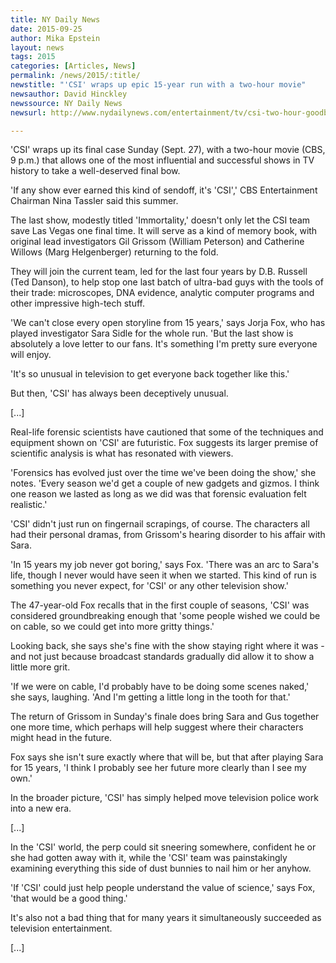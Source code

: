 ```yaml
---
title: NY Daily News
date: 2015-09-25
author: Mika Epstein
layout: news
tags: 2015
categories: [Articles, News]
permalink: /news/2015/:title/
newstitle: "'CSI' wraps up epic 15-year run with a two-hour movie"
newsauthor: David Hinckley  
newssource: NY Daily News  
newsurl: http://www.nydailynews.com/entertainment/tv/csi-two-hour-goodbye-article-1.2370519  

---
```


'CSI' wraps up its final case Sunday (Sept. 27), with a two-hour movie (CBS, 9 p.m.) that allows one of the most influential and successful shows in TV history to take a well-deserved final bow.

'If any show ever earned this kind of sendoff, it's 'CSI',' CBS Entertainment Chairman Nina Tassler said this summer.

The last show, modestly titled 'Immortality,' doesn't only let the CSI team save Las Vegas one final time. It will serve as a kind of memory book, with original lead investigators Gil Grissom (William Peterson) and Catherine Willows (Marg Helgenberger) returning to the fold.

They will join the current team, led for the last four years by D.B. Russell (Ted Danson), to help stop one last batch of ultra-bad guys with the tools of their trade: microscopes, DNA evidence, analytic computer programs and other impressive high-tech stuff.

'We can't close every open storyline from 15 years,' says Jorja Fox, who has played investigator Sara Sidle for the whole run. 'But the last show is absolutely a love letter to our fans. It's something I'm pretty sure everyone will enjoy.

'It's so unusual in television to get everyone back together like this.'

But then, 'CSI' has always been deceptively unusual.

[...]

Real-life forensic scientists have cautioned that some of the techniques and equipment shown on 'CSI' are futuristic. Fox suggests its larger premise of scientific analysis is what has resonated with viewers.

'Forensics has evolved just over the time we've been doing the show,' she notes. 'Every season we'd get a couple of new gadgets and gizmos. I think one reason we lasted as long as we did was that forensic evaluation felt realistic.'

'CSI' didn't just run on fingernail scrapings, of course. The characters all had their personal dramas, from Grissom's hearing disorder to his affair with Sara.

'In 15 years my job never got boring,' says Fox. 'There was an arc to Sara's life, though I never would have seen it when we started. This kind of run is something you never expect, for 'CSI' or any other television show.'

The 47-year-old Fox recalls that in the first couple of seasons, 'CSI' was considered groundbreaking enough that 'some people wished we could be on cable, so we could get into more gritty things.'

Looking back, she says she's fine with the show staying right where it was - and not just because broadcast standards gradually did allow it to show a little more grit.

'If we were on cable, I'd probably have to be doing some scenes naked,' she says, laughing. 'And I'm getting a little long in the tooth for that.'

The return of Grissom in Sunday's finale does bring Sara and Gus together one more time, which perhaps will help suggest where their characters might head in the future.

Fox says she isn't sure exactly where that will be, but that after playing Sara for 15 years, 'I think I probably see her future more clearly than I see my own.'

In the broader picture, 'CSI' has simply helped move television police work into a new era.

[...]

In the 'CSI' world, the perp could sit sneering somewhere, confident he or she had gotten away with it, while the 'CSI' team was painstakingly examining everything this side of dust bunnies to nail him or her anyhow.

'If 'CSI' could just help people understand the value of science,' says Fox, 'that would be a good thing.'

It's also not a bad thing that for many years it simultaneously succeeded as television entertainment.

[...]  
